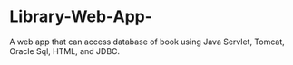 # Library-Web-App-
A web app that can access database of book using Java Servlet, Tomcat, Oracle Sql, HTML, and JDBC.
